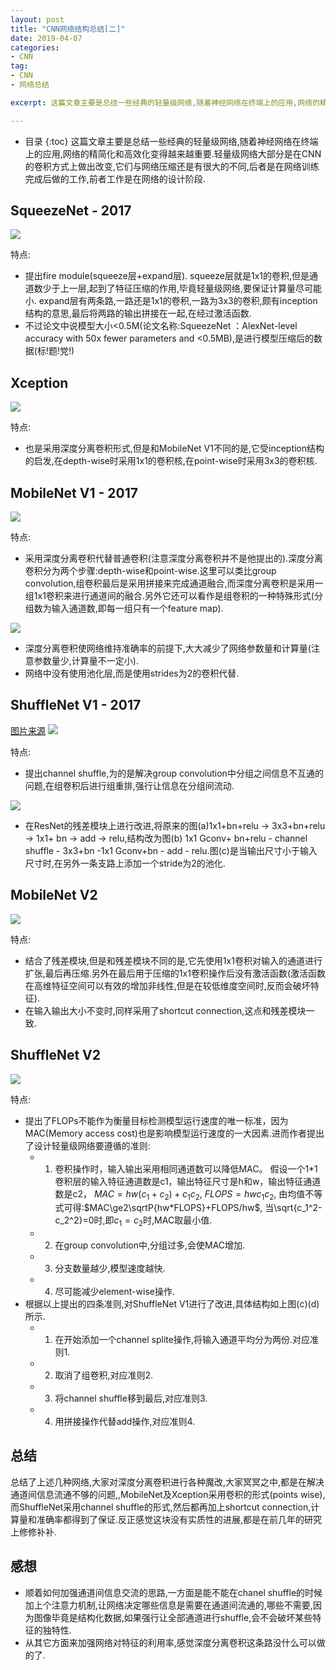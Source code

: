 ```yaml
---
layout: post
title: "CNN网络结构总结[二]"
date: 2019-04-07
categories:
- CNN
tag:
- CNN
- 网络总结

excerpt: 这篇文章主要是总结一些经典的轻量级网络,随着神经网络在终端上的应用,网络的精简化和高效化变得越来越重要.轻量级网络大部分是在CNN的卷积方式上做出改变,它们与网络压缩还是有很大的不同,后者是在网络训练完成后做的工作,前者工作是在网络的设计阶段.

---
```

* 目录
{:toc}
这篇文章主要是总结一些经典的轻量级网络,随着神经网络在终端上的应用,网络的精简化和高效化变得越来越重要.轻量级网络大部分是在CNN的卷积方式上做出改变,它们与网络压缩还是有很大的不同,后者是在网络训练完成后做的工作,前者工作是在网络的设计阶段.


## SqueezeNet - 2017

<img src="/assets/images/posts/CNN2/squeezenet.jpg"/>

特点:
- 提出fire module(squeeze层+expand层). squeeze层就是1x1的卷积,但是通道数少于上一层,起到了特征压缩的作用,毕竟轻量级网络,要保证计算量尽可能小. expand层有两条路,一路还是1x1的卷积,一路为3x3的卷积,颇有inception结构的意思,最后将两路的输出拼接在一起,在经过激活函数.
- 不过论文中说模型大小<0.5M(论文名称:SqueezeNet ：AlexNet-level accuracy with 50x fewer parameters and <0.5MB),是进行模型压缩后的数据(标!题!党!)

## Xception

<img src="/assets/images/posts/CNN2/xcepyion.jpg"/>

特点:
- 也是采用深度分离卷积形式,但是和MobileNet V1不同的是,它受inception结构的启发,在depth-wise时采用1x1的卷积核,在point-wise时采用3x3的卷积核.

## MobileNet V1 - 2017

<img src="/assets/images/posts/CNN2/mobilenet1.jpg"/>

特点:
- 采用深度分离卷积代替普通卷积(注意深度分离卷积并不是他提出的).深度分离卷积分为两个步骤:depth-wise和point-wise.这里可以类比group convolution,组卷积最后是采用拼接来完成通道融合,而深度分离卷积是采用一组1x1卷积来进行通道间的融合.另外它还可以看作是组卷积的一种特殊形式(分组数为输入通道数,即每一组只有一个feature map).

<img src="/assets/images/posts/CNN2/mobilenet12.png"/>

- 深度分离卷积使网络维持准确率的前提下,大大减少了网络参数量和计算量(注意参数量少,计算量不一定小).
- 网络中没有使用池化层,而是使用strides为2的卷积代替.

## ShuffleNet V1 - 2017

[图片来源](https://blog.csdn.net/u011974639/article/details/79200559)
<img src="/assets/images/posts/CNN2/shuffle.png"/>

特点:
- 提出channel shuffle,为的是解决group convolution中分组之间信息不互通的问题,在组卷积后进行组重排,强行让信息在分组间流动.

<img src="/assets/images/posts/CNN2/shuffle1.png"/>

- 在ResNet的残差模块上进行改进,将原来的图(a)1x1+bn+relu -> 3x3+bn+relu -> 1x1+ bn  -> add -> relu,结构改为图(b) 1x1 Gconv+ bn+relu - channel shuffle - 3x3+bn -1x1 Gconv+bn - add - relu.图(c)是当输出尺寸小于输入尺寸时,在另外一条支路上添加一个stride为2的池化.

## MobileNet V2

<img src="/assets/images/posts/CNN2/mobilenet2.png"/>

特点:
- 结合了残差模块,但是和残差模块不同的是,它先使用1x1卷积对输入的通道进行扩张,最后再压缩.另外在最后用于压缩的1x1卷积操作后没有激活函数(激活函数在高维特征空间可以有效的增加非线性,但是在较低维度空间时,反而会破坏特征).
- 在输入输出大小不变时,同样采用了shortcut connection,这点和残差模块一致.

## ShuffleNet V2

<img src="/assets/images/posts/CNN2/shuffle2.jpg"/>

特点:
- 提出了FLOPs不能作为衡量目标检测模型运行速度的唯一标准，因为MAC(Memory access cost)也是影响模型运行速度的一大因素.进而作者提出了设计轻量级网络要遵循的准则:
	- 1. 卷积操作时，输入输出采用相同通道数可以降低MAC。
	假设一个1*1卷积层的输入特征通道数是c1，输出特征尺寸是h和w，输出特征通道数是c2，
	$MAC=hw(c_1+c_2)+c_{1}c_{2}$,
	$FLOPS=hwc_{1}c_{2}$,
	由均值不等式可得:$MAC\ge2\sqrtP{hw*FLOPS}+FLOPS/hw$,
	当\sqrt{c_1^2-c_2^2}=0时,即$c_1=c_2$时,MAC取最小值.
	- 2. 在group convolution中,分组过多,会使MAC增加.
	- 3. 分支数量越少,模型速度越快.
	- 4. 尽可能减少element-wise操作.
- 根据以上提出的四条准则,对ShuffleNet V1进行了改进,具体结构如上图(c)(d)所示.
	- 1. 在开始添加一个channel splite操作,将输入通道平均分为两份.对应准则1.
	- 2. 取消了组卷积,对应准则2.
	- 3. 将channel shuffle移到最后,对应准则3.
	- 4. 用拼接操作代替add操作,对应准则4.

## 总结

总结了上述几种网络,大家对深度分离卷积进行各种魔改,大家冥冥之中,都是在解决通道间信息流通不够的问题,,MobileNet及Xception采用卷积的形式(points wise),而ShuffleNet采用channel shuffle的形式,然后都再加上shortcut connection,计算量和准确率都得到了保证.反正感觉这块没有实质性的进展,都是在前几年的研究上修修补补.

## 感想

- 顺着如何加强通道间信息交流的思路,一方面是能不能在chanel shuffle的时候加上个注意力机制,让网络决定哪些信息是需要在通道间流通的,哪些不需要,因为图像毕竟是结构化数据,如果强行让全部通道进行shuffle,会不会破坏某些特征的独特性.
- 从其它方面来加强网络对特征的利用率,感觉深度分离卷积这条路没什么可以做的了.
